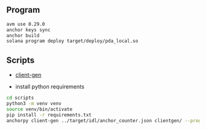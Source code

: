 ## Program

```bash
avm use 0.29.0
anchor keys sync
anchor build
solana program deploy target/deploy/pda_local.so
```

## Scripts

- [client-gen](https://kevinheavey.github.io/anchorpy/clientgen/)

- install python requirements
```bash
cd scripts
python3 -m venv venv
source venv/bin/activate
pip install -r requirements.txt
anchorpy client-gen ../target/idl/anchor_counter.json clientgen/ --program-id %PROGRAM_ID%
```